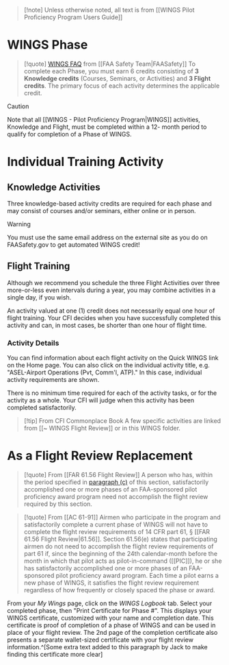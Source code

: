 > [!note] Unless otherwise noted, all text is from [[WINGS Pilot Proficiency Program Users Guide]]

# WINGS Phase
> [!quote] [WINGS FAQ](https://www.faasafety.gov/OnlineHelp/Default.aspx?page=/WINGS/pub/default.aspx) from [[FAA Safety Team|FAASafety]]
> To complete each Phase, you must earn 6 credits consisting of **3 Knowledge credits** (Courses, Seminars, or Activities) and **3 Flight credits**. The primary focus of each activity determines the applicable credit.

> [!caution]
> Note that all [[WINGS - Pilot Proficiency Program|WINGS]] activities, Knowledge and Flight, must be completed within a 12- month period to qualify for completion of a Phase of WINGS.

# Individual Training Activity
## Knowledge Activities
Three knowledge-based activity credits are required for each phase and may consist of courses and/or seminars, either online or in person.

> [!warning]
> You must use the same email address on the external site as you do on FAASafety.gov to get automated WINGS credit!

## Flight Training
Although we recommend you schedule the three Flight Activities over three more-or-less even intervals during a year, you may combine activities in a single day, if you wish.

An activity valued at one (1) credit does not necessarily equal one hour of flight training. Your CFI decides when you have successfully completed this activity and can, in most cases, be shorter than one hour of flight time.

### Activity Details
You can find information about each flight activity on the Quick WINGS link on the Home page. You can also click on the individual activity title, e.g. "ASEL-Airport Operations (Pvt, Comm'l, ATP)." In this case, individual activity requirements are shown.

There is no minimum time required for each of the activity tasks, or for the activity as a whole. Your CFI will judge when this activity has been completed satisfactorily.

> [!tip] From CFI Commonplace Book
> A few specific activities are linked from [[~ WINGS Flight Review]] or in this WINGS folder.

# As a Flight Review Replacement
> [!quote] From [[FAR 61.56 Flight Review]]
> A person who has, within the period specified in [paragraph (c)](https://www.ecfr.gov/current/title-14/section-61.56#p-61.56(c)) of this section, satisfactorily accomplished one or more phases of an FAA-sponsored pilot proficiency award program need not accomplish the flight review required by this section.

> [!quote] From [[AC 61-91]]
> Airmen who participate in the program and satisfactorily complete a current phase of WINGS will not have to complete the flight review requirements of 14 CFR part 61, § [[FAR 61.56 Flight Review|61.56]]. Section 61.56(e) states that participating airmen do not need to accomplish the flight review requirements of part 61 if, since the beginning of the 24th calendar-month before the month in which that pilot acts as pilot-in-command ([[PIC]]), he or she has satisfactorily accomplished one or more phases of an FAA-sponsored pilot proficiency award program. Each time a pilot earns a new phase of WINGS, it satisfies the flight review requirement regardless of how frequently or closely spaced the phase or award.

From your *My Wings* page, click on the *WINGS Logbook* tab. Select your completed phase, then "Print Certificate for Phase #". This displays your WINGS certificate, customized with your name and completion date. This certificate is proof of completion of a phase of WINGS and can be used in place of your flight review. The 2nd page of the completion certificate also presents a separate wallet-sized certificate with your flight review information.^[Some extra text added to this paragraph by Jack to make finding this certificate more clear]